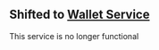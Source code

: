 ## Shifted to [Wallet Service](https://github.com/The-SolaAI/sola-wallet-service)

This service is no longer functional
